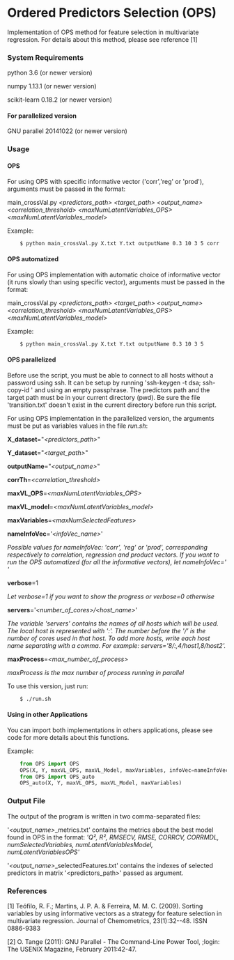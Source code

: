 # Ordered Predictors Selection (OPS)

Implementation of OPS method for feature selection in multivariate regression. For details about this method, please see reference [1]

### System Requirements

python 3.6 (or newer version)

numpy 1.13.1 (or newer version)

scikit-learn 0.18.2 (or newer version)

#### For parallelized version
GNU parallel 20141022 (or newer version)

### Usage

#### OPS
For using OPS with specific informative vector ('corr','reg' or 'prod'), arguments must be passed in the format:

main_crossVal.py *<predictors_path> <target_path> <output_name> <correlation_threshold> <maxNumLatentVariables_OPS> <maxNumLatentVariables_model> <maxNumSelectedFeatures> <informativeVector>*

Example:
```bash
    $ python main_crossVal.py X.txt Y.txt outputName 0.3 10 3 5 corr
```

#### OPS automatized

For using OPS implementation with automatic choice of informative vector (it runs slowly than using specific vector), arguments must be passed in the format:

main_crossVal.py *<predictors_path> <target_path> <output_name> <correlation_threshold> <maxNumLatentVariables_OPS> <maxNumLatentVariables_model> <maxNumSelectedFeatures>*

Example:
```bash
    $ python main_crossVal.py X.txt Y.txt outputName 0.3 10 3 5
```

#### OPS parallelized
Before use the script, you must be able to connect to all hosts without a password using ssh.
It can be setup by running 'ssh-keygen -t dsa; ssh-copy-id <hostname>' and using an empty passphrase.
The predictors path and the target path must be in your current directory (pwd).
Be sure the file 'transition.txt' doesn't exist in the current directory before run this script.

For using OPS implementation in the parallelized version, the arguments must be put as variables values in the file *run.sh*:

**X_dataset**="*<predictors_path>*"

**Y_dataset**="*<target_path>*"

**outputName**="*<output_name>*"

**corrTh**=*<correlation_threshold>*

**maxVL_OPS**=*<maxNumLatentVariables_OPS>*

**maxVL_model**=*<maxNumLatentVariables_model>*

**maxVariables**=*<maxNumSelectedFeatures*>

**nameInfoVec**='*<infoVec_name>*'

*Possible values for nameInfoVec: 'corr', 'reg' or 'prod', corresponding respectively to  correlation, regression and product vectors. If you want to run the OPS automatized (for all the informative vectors), let nameInfoVec=' '*

**verbose**=1

*Let verbose=1 if you want to show the progress or verbose=0 otherwise*

**servers**='*<number_of_cores>/<host_name>*'

*The variable 'servers' contains the names of all hosts which will be used. The local host is represented with ':'. The number before the '/' is the number of cores used in that host.
To add more hosts, write each host name separating with a comma. For example: servers='8/:,4/host1,8/host2'.*

**maxProcess**=*<max_number_of_process>*

*maxProcess is the max number of process running in parallel*

To use this version, just run:

```bash
    $ ./run.sh
```


#### Using in other Applications

You can import both implementations in others applications, please see code for more details about this functions.

Example:
```python
    from OPS import OPS
    OPS(X, Y, maxVL_OPS, maxVL_Model, maxVariables, infoVec=nameInfoVec)
    from OPS import OPS_auto
    OPS_auto(X, Y, maxVL_OPS, maxVL_Model, maxVariables)
```

### Output File

The output of the program is written in two comma-separated files:

'*<output_name>*_metrics.txt' contains the metrics about the best model found in OPS in the format: *'Q², R², RMSECV, RMSE, CORRCV, CORRMDL, numSelectedVariables, numLatentVariablesModel, numLatentVariablesOPS'*

'*<output_name>*_selectedFeatures.txt' contains the indexes of selected predictors in matrix '<predictors_path>' passed as argument.
 
### References
[1] Teófilo, R. F.; Martins, J. P. A. & Ferreira, M. M. C. (2009). Sorting variables by using informative vectors as a strategy for feature selection in multivariate regression. Journal of Chemometrics, 23(1):32--48. ISSN 0886-9383

[2] O. Tange (2011): GNU Parallel - The Command-Line Power Tool, ;login: The USENIX Magazine, February 2011:42-47.
